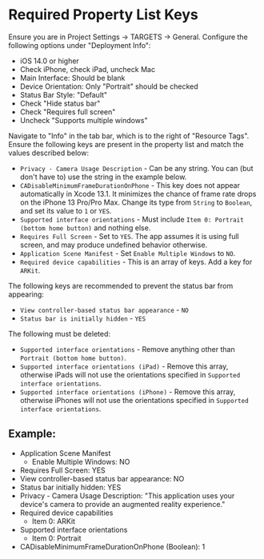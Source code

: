 # Required Property List Keys

Ensure you are in Project Settings -> TARGETS -> General. Configure the following options under "Deployment Info":
- iOS 14.0 or higher
- Check iPhone, check iPad, uncheck Mac
- Main Interface: Should be blank
- Device Orientation: Only "Portrait" should be checked
- Status Bar Style: "Default"
- Check "Hide status bar"
- Check "Requires full screen"
- Uncheck "Supports multiple windows"

Navigate to "Info" in the tab bar, which is to the right of "Resource Tags". Ensure the following keys are present in the property list and match the values described below:
- `Privacy - Camera Usage Description` - Can be any string. You can (but don't have to) use the string in the example below.
- `CADisableMinimumFrameDurationOnPhone` - This key does not appear automatically in Xcode 13.1. It minimizes the chance of frame rate drops on the iPhone 13 Pro/Pro Max. Change its type from `String` to `Boolean`, and set its value to `1` or `YES`.
- `Supported interface orientations` - Must include `Item 0: Portrait (bottom home button)` and nothing else.
- `Requires Full Screen` - Set to `YES`. The app assumes it is using full screen, and may produce undefined behavior otherwise.
- `Application Scene Manifest` - Set `Enable Multiple Windows` to `NO`.
- `Required device capabilities` - This is an array of keys. Add a key for `ARKit`.

The following keys are recommended to prevent the status bar from appearing:
- `View controller-based status bar appearance` - `NO`
- `Status bar is initially hidden` - `YES`

The following must be deleted:
- `Supported interface orientations` - Remove anything other than `Portrait (bottom home button)`.
- `Supported interface orientations (iPad)` - Remove this array, otherwise iPads will not use the orientations specified in `Supported interface orientations`.
- `Supported interface orientations (iPhone)` - Remove this array, otherwise iPhones will not use the orientations specified in `Supported interface orientations`.

## Example:
- Application Scene Manifest
    - Enable Multiple Windows: NO
- Requires Full Screen: YES
- View controller-based status bar appearance: NO
- Status bar initially hidden: YES
- Privacy - Camera Usage Description: "This application uses your device's camera to provide an augmented reality experience."
- Required device capabilities
    - Item 0: ARKit
- Supported interface orientations
    - Item 0: Portrait
- CADisableMinimumFrameDurationOnPhone (Boolean): 1
